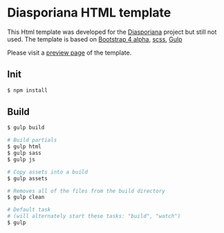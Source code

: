 # Diasporiana HTML template
This Html template was developed for the [Diasporiana](http://diasporiana.org.ua/) project but still not used.
The template is based on [Bootstrap 4 alpha](https://v4-alpha.getbootstrap.com/getting-started/introduction/), [scss](https://sass-lang.com/), [Gulp](https://gulpjs.com/)

Please visit a [preview page](http://diasporiana.epizy.com/) of the template.

## Init

```bash
$ npm install
```

## Build

```bash
$ gulp build

# Build partials
$ gulp html
$ gulp sass
$ gulp js

# Copy assets into a build
$ gulp assets

# Removes all of the files from the build directory
$ gulp clean

# Default task
# (will alternately start these tasks: "build", "watch")
$ gulp
```
